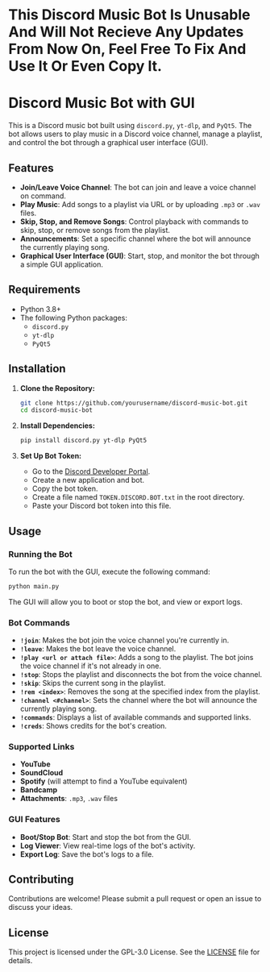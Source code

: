 # This Discord Music Bot Is Unusable And Will Not Recieve Any Updates From Now On, Feel Free To Fix And Use It Or Even Copy It.


# Discord Music Bot with GUI

This is a Discord music bot built using `discord.py`, `yt-dlp`, and `PyQt5`. The bot allows users to play music in a Discord voice channel, manage a playlist, and control the bot through a graphical user interface (GUI).

## Features

- **Join/Leave Voice Channel**: The bot can join and leave a voice channel on command.
- **Play Music**: Add songs to a playlist via URL or by uploading `.mp3` or `.wav` files.
- **Skip, Stop, and Remove Songs**: Control playback with commands to skip, stop, or remove songs from the playlist.
- **Announcements**: Set a specific channel where the bot will announce the currently playing song.
- **Graphical User Interface (GUI)**: Start, stop, and monitor the bot through a simple GUI application.

## Requirements

- Python 3.8+
- The following Python packages:
  - `discord.py`
  - `yt-dlp`
  - `PyQt5`

## Installation

1. **Clone the Repository:**
   ```bash
   git clone https://github.com/yourusername/discord-music-bot.git
   cd discord-music-bot
   ```

2. **Install Dependencies:**
   ```bash
   pip install discord.py yt-dlp PyQt5
   ```

3. **Set Up Bot Token:**
   - Go to the [Discord Developer Portal](https://discord.com/developers/applications).
   - Create a new application and bot.
   - Copy the bot token.
   - Create a file named `TOKEN.DISCORD.BOT.txt` in the root directory.
   - Paste your Discord bot token into this file.

## Usage

### Running the Bot

To run the bot with the GUI, execute the following command:

```bash
python main.py
```

The GUI will allow you to boot or stop the bot, and view or export logs.

### Bot Commands

- **`!join`**: Makes the bot join the voice channel you're currently in.
- **`!leave`**: Makes the bot leave the voice channel.
- **`!play <url or attach file>`**: Adds a song to the playlist. The bot joins the voice channel if it's not already in one.
- **`!stop`**: Stops the playlist and disconnects the bot from the voice channel.
- **`!skip`**: Skips the current song in the playlist.
- **`!rem <index>`**: Removes the song at the specified index from the playlist.
- **`!channel <#channel>`**: Sets the channel where the bot will announce the currently playing song.
- **`!commands`**: Displays a list of available commands and supported links.
- **`!creds`**: Shows credits for the bot's creation.

### Supported Links

- **YouTube**
- **SoundCloud**
- **Spotify** (will attempt to find a YouTube equivalent)
- **Bandcamp**
- **Attachments**: `.mp3`, `.wav` files

### GUI Features

- **Boot/Stop Bot**: Start and stop the bot from the GUI.
- **Log Viewer**: View real-time logs of the bot's activity.
- **Export Log**: Save the bot's logs to a file.

## Contributing

Contributions are welcome! Please submit a pull request or open an issue to discuss your ideas.

## License

This project is licensed under the GPL-3.0 License. See the [LICENSE](LICENSE) file for details.

